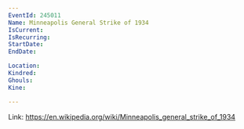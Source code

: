 ```yaml
---
EventId: 245011
Name: Minneapolis General Strike of 1934
IsCurrent: 
IsRecurring: 
StartDate: 
EndDate: 

Location: 
Kindred: 
Ghouls: 
Kine: 

---
```



Link: https://en.wikipedia.org/wiki/Minneapolis_general_strike_of_1934